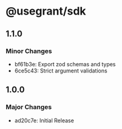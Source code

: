 # @usegrant/sdk

## 1.1.0

### Minor Changes

- bf61b3e: Export zod schemas and types
- 6ce5c43: Strict argument validations

## 1.0.0

### Major Changes

- ad20c7e: Initial Release
